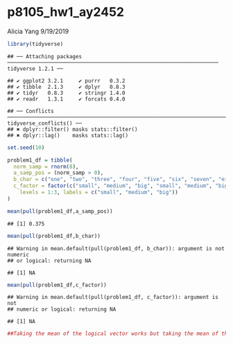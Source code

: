 p8105\_hw1\_ay2452
================
Alicia Yang
9/19/2019

``` r
library(tidyverse)
```

    ## ── Attaching packages ──────────────────────────────────────────────────────────────────── tidyverse 1.2.1 ──

    ## ✔ ggplot2 3.2.1     ✔ purrr   0.3.2
    ## ✔ tibble  2.1.3     ✔ dplyr   0.8.3
    ## ✔ tidyr   0.8.3     ✔ stringr 1.4.0
    ## ✔ readr   1.3.1     ✔ forcats 0.4.0

    ## ── Conflicts ─────────────────────────────────────────────────────────────────────── tidyverse_conflicts() ──
    ## ✖ dplyr::filter() masks stats::filter()
    ## ✖ dplyr::lag()    masks stats::lag()

``` r
set.seed(10) 

problem1_df = tibble(
  norm_samp = rnorm(8),
  a_samp_pos = (norm_samp > 0),
  b_char = c("one", "two", "three", "four", "five", "six", "seven", "eight"), 
  c_factor = factor(c("small", "medium", "big", "small", "medium", "big", "small", "medium" ), 
    levels = 1:3, labels = c("small", "medium", "big"))
)

mean(pull(problem1_df,a_samp_pos))
```

    ## [1] 0.375

``` r
mean(pull(problem1_df,b_char))
```

    ## Warning in mean.default(pull(problem1_df, b_char)): argument is not numeric
    ## or logical: returning NA

    ## [1] NA

``` r
mean(pull(problem1_df,c_factor))
```

    ## Warning in mean.default(pull(problem1_df, c_factor)): argument is not
    ## numeric or logical: returning NA

    ## [1] NA

``` r
##Taking the mean of the logical vector works but taking the mean of the character and factor variables does not; the error says that the 'argument is not numeric or logical'
```
